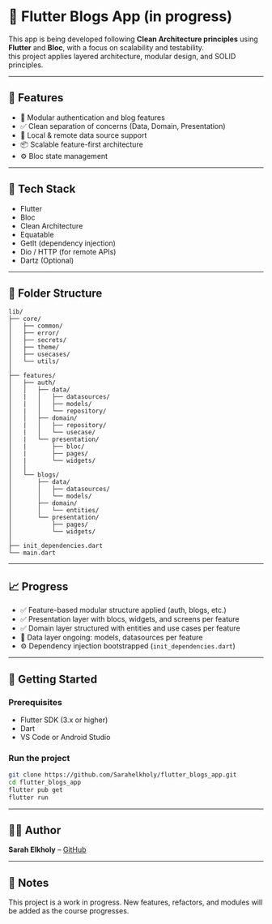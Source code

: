 # 📰 Flutter Blogs App (in progress)

This app is being developed following **Clean Architecture principles** using **Flutter** and **Bloc**, with a focus on scalability and testability.  
this project applies layered architecture, modular design, and SOLID principles.

---

## 🚀 Features

- 🔐 Modular authentication and blog features
- ✅ Clean separation of concerns (Data, Domain, Presentation)
- 💾 Local & remote data source support
- 📦 Scalable feature-first architecture
- ⚙️ Bloc state management

---

## 🧰 Tech Stack

- Flutter
- Bloc
- Clean Architecture
- Equatable
- GetIt (dependency injection)
- Dio / HTTP (for remote APIs)
- Dartz (Optional)

---

## 📂 Folder Structure

```
lib/
├── core/
│   ├── common/
│   ├── error/
│   ├── secrets/
│   ├── theme/
│   ├── usecases/
│   └── utils/
│
├── features/
│   ├── auth/
│   │   ├── data/
│   |   │   ├── datasources/
│   |   │   ├── models/
│   |   │   └── repository/
│   │   ├── domain/
│   |   │   ├── repository/
│   |   │   └── usecase/
│   |   └── presentation/
│   |       ├── bloc/
│   |       ├── pages/
│   |       └── widgets/
│   │
│   └── blogs/
│       ├── data/
│       │   ├── datasources/
│       │   └── models/
│       ├── domain/
│       │   └── entities/
│       └── presentation/
│           ├── pages/
│           └── widgets/
│
├── init_dependencies.dart
└── main.dart
```

---

## 📈 Progress

- ✅ Feature-based modular structure applied (auth, blogs, etc.)
- ✅ Presentation layer with blocs, widgets, and screens per feature
- ✅ Domain layer structured with entities and use cases per feature
- 🔄 Data layer ongoing: models, datasources per feature
- ⚙️ Dependency injection bootstrapped (`init_dependencies.dart`)

---

## 🔧 Getting Started

### Prerequisites

- Flutter SDK (3.x or higher)
- Dart
- VS Code or Android Studio

### Run the project

```bash
git clone https://github.com/Sarahelkholy/flutter_blogs_app.git
cd flutter_blogs_app
flutter pub get
flutter run
```

---

## 🧑‍💻 Author

**Sarah Elkholy** – [GitHub](https://github.com/Sarahelkholy)

---

## 📌 Notes

This project is a work in progress. New features, refactors, and modules will be added as the course progresses.
